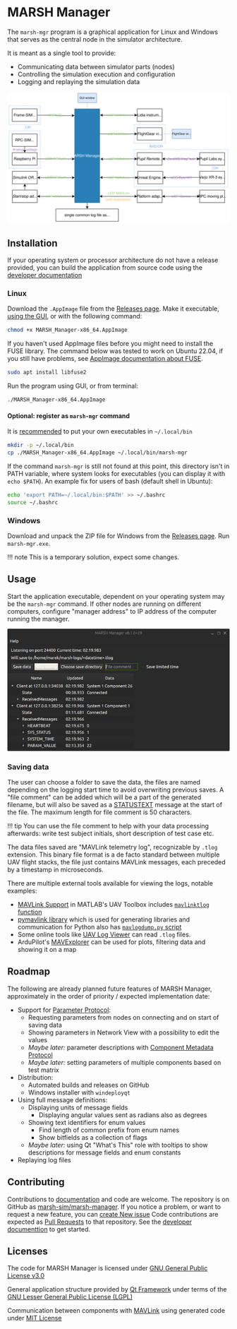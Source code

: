 # MARSH Manager

The `marsh-mgr` program is a graphical application for Linux and Windows that serves as the central node in the simulator architecture.

It is meant as a single tool to provide:

- Communicating data between simulator parts (nodes)
- Controlling the simulation execution and configuration
- Logging and replaying the simulation data

![diagram showing MARSH Manager as central element of the simulator](./simulator_variants_manager.svg)

## Installation

If your operating system or processor architecture do not have a release provided, you can build the application from source code using the [developer documentation](./development.md)

### Linux

Download the `.AppImage` file from the [Releases page](https://github.com/marsh-sim/marsh-manager/releases).
Make it executable, [using the GUI](https://docs.appimage.org/introduction/quickstart.html#using-the-gui), or with the following command:

```bash
chmod +x MARSH_Manager-x86_64.AppImage
```

If you haven't used AppImage files before you might need to install the FUSE library.
The command below was tested to work on Ubuntu 22.04, if you still have problems, see [AppImage documentation about FUSE](https://docs.appimage.org/user-guide/troubleshooting/fuse.html).

```bash
sudo apt install libfuse2
```

Run the program using GUI, or from terminal:

```bash
./MARSH_Manager-x86_64.AppImage
```

#### Optional: register as `marsh-mgr` command

It is [recommended](https://specifications.freedesktop.org/basedir-spec/basedir-spec-latest.html#variables) to put your own executables in `~/.local/bin`

```bash
mkdir -p ~/.local/bin
cp ./MARSH_Manager-x86_64.AppImage ~/.local/bin/marsh-mgr
```

If the command `marsh-mgr` is still not found at this point, this directory isn't in PATH variable, where system looks for executables (you can display it with `echo $PATH`).
An example fix for users of bash (default shell in Ubuntu):

```bash
echo 'export PATH=~/.local/bin:$PATH' >> ~/.bashrc
source ~/.bashrc
```

### Windows

Download and unpack the ZIP file for Windows from the [Releases page](https://github.com/marsh-sim/marsh-manager/releases).
Run `marsh-mgr.exe`.

!!! note
    This is a temporary solution, expect some changes.

## Usage

Start the application executable, dependent on your operating system may be the `marsh-mgr` command.
If other nodes are running on different computers, configure "manager address" to IP address of the computer running the manager.

![screenshot of MARSH Manager window](main_window.png)

### Saving data

The user can choose a folder to save the data, the files are named depending on the logging start time to avoid overwriting previous saves.
A "file comment" can be added which will be a part of the generated filename, but will also be saved as a [STATUSTEXT](../mavlink/common.md#STATUSTEXT) message at the start of the file.
The maximum length for file comment is 50 characters.

!!! tip
    You can use the file comment to help with your data processing afterwards: write test subject initials, short description of test case etc.

The data files saved are "MAVLink telemetry log", recognizable by `.tlog` extension.
This binary file format is a de facto standard between multiple UAV flight stacks, the file just contains MAVLink messages, each preceded by a timestamp in microseconds.

There are multiple external tools available for viewing the logs, notable examples:

- [MAVLink Support](https://it.mathworks.com/help/uav/mavlink-support.html?s_tid=CRUX_lftnav) in MATLAB's UAV Toolbox includes [`mavlinktlog` function](https://it.mathworks.com/help/uav/ref/mavlinktlog.html)
- [pymavlink library](https://github.com/ArduPilot/pymavlink) which is used for generating libraries and communication for Python also has [`mavlogdump.py` script](https://github.com/ArduPilot/pymavlink/blob/master/tools/mavlogdump.py)
- Some online tools like [UAV Log Viewer](https://plot.ardupilot.org/) can read `.tlog` files.
- ArduPilot's [MAVExplorer](https://ardupilot.org/dev/docs/using-mavexplorer-for-log-analysis.html) can be used for plots, filtering data and showing it on a map

## Roadmap

The following are already planned future features of MARSH Manager, approximately in the order of priority / expected implementation date:

- Support for [Parameter Protocol](https://mavlink.io/en/services/parameter.html):
    - Requesting parameters from nodes on connecting and on start of saving data
    - Showing parameters in Network View with a possibility to edit the values
    - *Maybe later:* parameter descriptions with [Component Metadata Protocol](https://mavlink.io/en/services/component_information.html)
    - *Maybe later:* setting parameters of multiple components based on test matrix
- Distribution:
    - Automated builds and releases on GitHub
    - Windows installer with `windeployqt`
- Using full message definitions:
    - Displaying units of message fields
        - Displaying angular values sent as radians also as degrees
    - Showing text identifiers for enum values
        - Find length of common prefix from enum names
        - Show bitfields as a collection of flags
    - *Maybe later:* using Qt "What's This" role with tooltips to show descriptions for message fields and enum constants
- Replaying log files

## Contributing

Contributions to [documentation](../documentation.md) and code are welcome.
The repository is on GitHub as [marsh-sim/marsh-manager](https://github.com/marsh-sim/marsh-manager).
If you notice a problem, or want to request a new feature, you can [create New issue](https://github.com/marsh-sim/marsh-manager/issues)
Code contributions are expected as [Pull Requests](https://docs.github.com/en/pull-requests/collaborating-with-pull-requests/proposing-changes-to-your-work-with-pull-requests/about-pull-requests) to that repository.
See the [developer documenttion](./development.md) to get started.

## Licenses

The code for MARSH Manager is licensed under [GNU General Public License v3.0](https://github.com/marsh-sim/marsh-manager/blob/main/LICENSE.txt)

General application structure provided by [Qt Framework](https://www.qt.io/product) under terms of the [GNU Lesser General Public License (LGPL)](https://doc.qt.io/qt-6/lgpl.html)

Communication between components with [MAVLink](https://mavlink.io/en/) using generated code under [MIT License](https://github.com/mavlink/mavlink/blob/master/COPYING)
